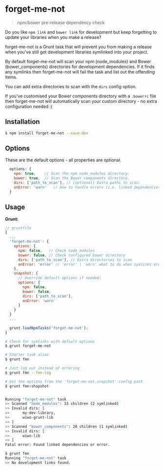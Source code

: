 forget-me-not
=============

> npm/bower pre-release dependency check

Do you like `npm link` and `bower link` for development but keep forgetting to update your libraries when you make a release?

forget-me-not is a Grunt task that will prevent you from making a release when you've still got development libraries symlinked into your project.

By default forget-me-not will scan your npm (node_modules) and Bower (bower_components) directories for development dependencies. If it finds any symlinks then forget-me-not will fail the task and list out the offending items.

You can add extra directories to scan with the `dirs` config option.

If you've customised your Bower components directory with a `.bowerrc` file then forget-me-not will automatically scan your custom directory - no extra configuration needed :)


## Installation

```bash
$ npm install forget-me-not --save-dev
```


## Options

These are the default options - all properties are optional.

```javascript
  options: {
    npm: true,    // Scan the npm node_modules directory.
    bower: true,  // Scan the Bower components directory.
    dirs: ['path_to_scan'], // [optional] Extra paths to scan.
    onError: 'warn'   // How to handle errors (i.e. linked dependencies): 'warn', 'log'.
  }
```


## Usage

__Grunt:__

```javascript
// gruntfile
{
  ...
  'forget-me-not': {
    options: {
      npm: false,   // Check node_modules
      bower: false, // Check configured bower directory
      dirs: ['path_to_scan'], // Extra directories to scan
      onError: 'error' // 'error' | 'warn' what to do when symlinks are found
    },
    snapshot: {
      // Override default options if needed:
      options: {
        npm: false,
        bower: false,
        dirs: ['path_to_scan'],
        onError: 'warn'
      }
    }
  }
  ...
  
  grunt.loadNpmTasks('forget-me-not');
}
```

```bash
# Check for symlinks with default options
$ grunt forget-me-not

# Shorter task alias
$ grunt fmn

# Just log out instead of erroring
$ grunt fmn --fmn-log

# Get the options from the 'forget-me-not.snapshot' config path 
$ grunt fmn:shapshot


Running "forget-me-not" task
>> Scanned "node_modules": 33 children (2 symlinked)
>> Invalid dirs: [
>>      my-dev-library,
>>      wiwo-grunt-lib
>> ]
>> Scanned "bower_components": 20 children (1 symlinked)
>> Invalid dirs: [
>>      wiwo-lib
>> ]
Fatal error: Found linked dependencies or error.

$ grunt fmn
Running "forget-me-not" task
>> No development links found.
```

